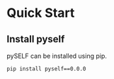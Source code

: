 # Quick Start

## Install pyself

pySELF can be installed using pip.

```
pip install pyself==0.0.0
```
